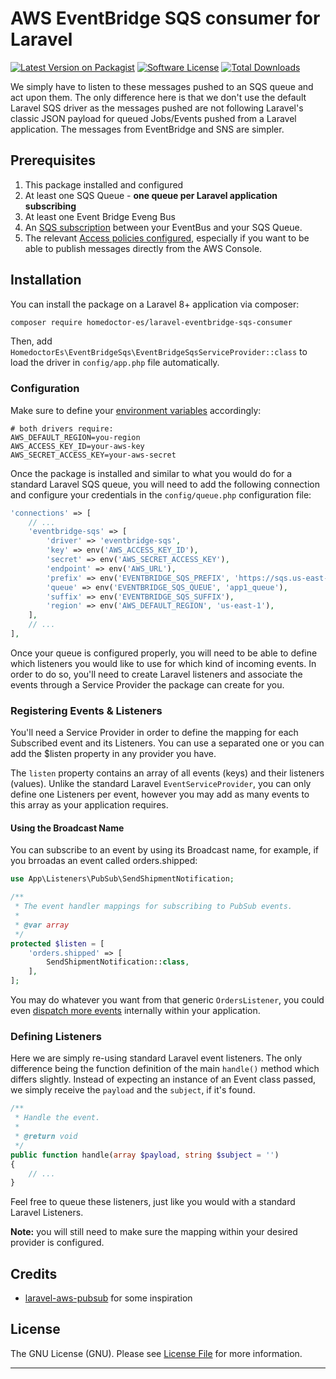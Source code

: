 # AWS EventBridge SQS consumer for Laravel

[![Latest Version on Packagist](https://img.shields.io/packagist/v/homedoctor-es/laravel-eventbridge-sqs-consumer.svg?style=flat-square)](https://packagist.org/packages/homedoctor-es/laravel-eventbridge-sqs-consumer)
[![Software License](https://img.shields.io/badge/license-GNU-brightgreen.svg?style=flat-square)](LICENSE.md)
[![Total Downloads](https://img.shields.io/packagist/dt/homedoctor-es/laravel-eventbridge-sqs-consumer.svg?style=flat-square)](https://packagist.org/packages/homedoctor-es/laravel-eventbridge-sqs-consumer)


We simply have to listen to these messages pushed to an SQS queue and act upon them. The only difference here is that we don't use the default Laravel SQS driver as the messages pushed are not following Laravel's classic JSON payload for queued Jobs/Events pushed from a Laravel application. The messages from EventBridge and SNS are simpler.

## Prerequisites

1. This package installed and configured
2. At least one SQS Queue - **one queue per Laravel application subscribing**
3. At least one Event Bridge Eveng Bus
4. An [SQS subscription](./docs/sqs-subscription.jpg) between your EventBus and your SQS Queue.
5. The relevant [Access policies configured](https://docs.aws.amazon.com/sns/latest/dg/sns-access-policy-use-cases.html), especially if you want to be able to publish messages directly from the AWS Console.

## Installation

You can install the package on a Laravel 8+ application via composer:

```bash
composer require homedoctor-es/laravel-eventbridge-sqs-consumer
```

Then, add `HomedoctorEs\EventBridgeSqs\EventBridgeSqsServiceProvider::class` to load the driver in `config/app.php` file automatically.

### Configuration

Make sure to define your [environment variables](https://laravel.com/docs/configuration#environment-configuration) accordingly:

```dotenv
# both drivers require:
AWS_DEFAULT_REGION=you-region
AWS_ACCESS_KEY_ID=your-aws-key
AWS_SECRET_ACCESS_KEY=your-aws-secret
```

Once the package is installed and similar to what you would do for a standard Laravel SQS queue, you will need to add the following connection and configure your credentials in the `config/queue.php` configuration file:

```php
'connections' => [
    // ...
    'eventbridge-sqs' => [
        'driver' => 'eventbridge-sqs',
        'key' => env('AWS_ACCESS_KEY_ID'),
        'secret' => env('AWS_SECRET_ACCESS_KEY'),
        'endpoint' => env('AWS_URL'),
        'prefix' => env('EVENTBRIDGE_SQS_PREFIX', 'https://sqs.us-east-1.amazonaws.com/your-account-id'),
        'queue' => env('EVENTBRIDGE_SQS_QUEUE', 'app1_queue'),
        'suffix' => env('EVENTBRIDGE_SQS_SUFFIX'),
        'region' => env('AWS_DEFAULT_REGION', 'us-east-1'),
    ],
    // ...
],
```

Once your queue is configured properly, you will need to be able to define which listeners you would like to use for which kind of incoming events. In order to do so, you'll need to create Laravel listeners and associate the events through a Service Provider the package can create for you.

### Registering Events & Listeners

You'll need a Service Provider in order to define the mapping for each Subscribed event and its Listeners. You can use a separated one or you can add the $listen property in any provider you have.

The `listen` property contains an array of all events (keys) and their listeners (values). Unlike the standard Laravel `EventServiceProvider`, you can only define one Listeners per event, however you may add as many events to this array as your application requires.

#### Using the Broadcast Name

You can subscribe to an event by using its Broadcast name, for example, if you brroadas an event called orders.shipped:

```php
use App\Listeners\PubSub\SendShipmentNotification;

/**
 * The event handler mappings for subscribing to PubSub events.
 *
 * @var array
 */
protected $listen = [
    'orders.shipped' => [
        SendShipmentNotification::class,
    ],
];
```

You may do whatever you want from that generic `OrdersListener`, you could even [dispatch more events](https://laravel.com/docs/events) internally within your application.

### Defining Listeners

Here we are simply re-using standard Laravel event listeners. The only difference being the function definition of the main `handle()` method which differs slightly. Instead of expecting an instance of an Event class passed, we simply receive the `payload` and the `subject`, if it's found.

```php
/**
 * Handle the event.
 *
 * @return void
 */
public function handle(array $payload, string $subject = '')
{
    // ...
}
```

Feel free to queue these listeners, just like you would with a standard Laravel Listeners.


**Note:** you will still need to make sure the mapping within your desired provider is configured.

## Credits

- [laravel-aws-pubsub](https://github.com/Pod-Point/laravel-aws-pubsub) for some inspiration

## License

The GNU License (GNU). Please see [License File](LICENSE.md) for more information.

---

